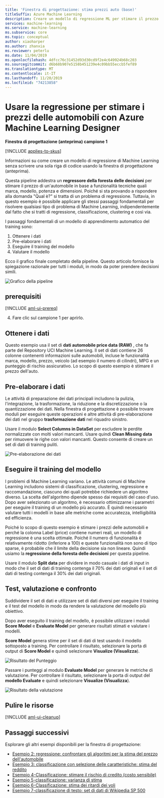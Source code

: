 ```yaml
---
title: 'Finestra di progettazione: stima prezzi auto (base)'
titleSuffix: Azure Machine Learning
description: Creare un modello di regressione ML per stimare il prezzo di un'automobile senza scrivere una singola riga di codice con Azure Machine Learning Designer.
services: machine-learning
ms.service: machine-learning
ms.subservice: core
ms.topic: conceptual
author: xiaoharper
ms.author: zhanxia
ms.reviewer: peterlu
ms.date: 11/04/2019
ms.openlocfilehash: 4dfcc76c31452d93d30cd9f2e4c649924b68c203
ms.sourcegitcommit: d6b68b907e5158b451239e4c09bb55eccb5fef89
ms.translationtype: MT
ms.contentlocale: it-IT
ms.lasthandoff: 11/20/2019
ms.locfileid: "74213858"
---
```

# <a name="use-regression-to-predict-car-prices-with-azure-machine-learning-designer"></a>Usare la regressione per stimare i prezzi delle automobili con Azure Machine Learning Designer

**Finestra di progettazione (anteprima) campione 1**

[!INCLUDE [applies-to-skus](../../../includes/aml-applies-to-enterprise-sku.md)]

Informazioni su come creare un modello di regressione di Machine Learning senza scrivere una sola riga di codice usando la finestra di progettazione (anteprima).

Questa pipeline addestra un **regressore della foresta delle decisioni** per stimare il prezzo di un'automobile in base a funzionalità tecniche quali marca, modello, potenza e dimensioni. Poiché si sta provando a rispondere alla domanda "Qual è?" si tratta di un problema di regressione. Tuttavia, in questo esempio è possibile applicare gli stessi passaggi fondamentali per risolvere qualsiasi tipo di problema di Machine Learning, indipendentemente dal fatto che si tratti di regressione, classificazione, clustering e così via.

I passaggi fondamentali di un modello di apprendimento automatico del training sono:

1. Ottenere i dati
1. Pre-elaborare i dati
1. Eseguire il training del modello
1. Valutare il modello

Ecco il grafico finale completato della pipeline. Questo articolo fornisce la spiegazione razionale per tutti i moduli, in modo da poter prendere decisioni simili.

![Grafico della pipeline](media/how-to-designer-sample-regression-predict-automobile-price-basic/overall-graph.png)

## <a name="prerequisites"></a>prerequisiti

[!INCLUDE [aml-ui-prereq](../../../includes/aml-ui-prereq.md)]

4. Fare clic sul campione 1 per aprirlo.


## <a name="get-the-data"></a>Ottenere i dati

Questo esempio usa il set di **dati automobile price data (RAW)** , che fa parte del Repository UCI Machine Learning. Il set di dati contiene 26 colonne contenenti informazioni sulle automobili, incluse le funzionalità marca, modello, prezzo, veicolo (ad esempio il numero di cilindri), MPG e un punteggio di rischio assicurativo. Lo scopo di questo esempio è stimare il prezzo dell'auto.

## <a name="pre-process-the-data"></a>Pre-elaborare i dati

Le attività di preparazione dei dati principali includono la pulizia, l'integrazione, la trasformazione, la riduzione e la discretizzazione o la quantizzazione dei dati. Nella finestra di progettazione è possibile trovare moduli per eseguire queste operazioni e altre attività di pre-elaborazione dei dati nel gruppo **trasformazione dati** nel riquadro sinistro.

Usare il modulo **Select Columns in DataSet** per escludere le perdite normalizzate con molti valori mancanti. Usare quindi **Clean Missing data** per rimuovere le righe con valori mancanti. Questo consente di creare un set di dati di training puliti.

![Pre-elaborazione dei dati](./media/how-to-designer-sample-regression-predict-automobile-price-basic/data-processing.png)

## <a name="train-the-model"></a>Eseguire il training del modello

I problemi di Machine Learning variano. Le attività comuni di Machine Learning includono sistemi di classificazione, clustering, regressione e raccomandazione, ciascuno dei quali potrebbe richiedere un algoritmo diverso. La scelta dell'algoritmo dipende spesso dai requisiti del caso d'uso. Dopo aver selezionato un algoritmo, è necessario ottimizzarne i parametri per eseguire il training di un modello più accurato. È quindi necessario valutare tutti i modelli in base alle metriche come accuratezza, intelligibilità ed efficienza.

Poiché lo scopo di questo esempio è stimare i prezzi delle automobili e perché la colonna Label (price) contiene numeri reali, un modello di regressione è una scelta ottimale. Poiché il numero di funzionalità è relativamente ridotto (inferiore a 100) e queste funzionalità non sono di tipo sparse, è probabile che il limite della decisione sia non lineare. Quindi usiamo la **regressione della foresta delle decisioni** per questa pipeline.

Usare il modulo **Split data** per dividere in modo casuale i dati di input in modo che il set di dati di training contenga il 70% dei dati originali e il set di dati di testing contenga il 30% dei dati originali.

## <a name="test-evaluate-and-compare"></a>Test, valutazione e confronto

Suddividere il set di dati e utilizzare set di dati diversi per eseguire il training e il test del modello in modo da rendere la valutazione del modello più obiettivo.

Dopo aver eseguito il training del modello, è possibile utilizzare i moduli **Score Model** e **Evaluate Model** per generare risultati stimati e valutare i modelli.

**Score Model** genera stime per il set di dati di test usando il modello sottoposto a training. Per controllare il risultato, selezionare la porta di output di **Score Model** e quindi selezionare **Visualize (Visualizza**).

![Risultato del Punteggio](./media/how-to-designer-sample-regression-predict-automobile-price-basic/score-result.png)

Passare i punteggi al modulo **Evaluate Model** per generare le metriche di valutazione. Per controllare il risultato, selezionare la porta di output del **modello Evaluate** e quindi selezionare **Visualize (Visualizza**).

![Risultato della valutazione](./media/how-to-designer-sample-regression-predict-automobile-price-basic/evaluate-result.png)

## <a name="clean-up-resources"></a>Pulire le risorse

[!INCLUDE [aml-ui-cleanup](../../../includes/aml-ui-cleanup.md)]

## <a name="next-steps"></a>Passaggi successivi

Esplorare gli altri esempi disponibili per la finestra di progettazione:

- [Esempio 2: regressione: confrontare gli algoritmi per la stima del prezzo dell'automobile](how-to-designer-sample-regression-automobile-price-compare-algorithms.md)
- [Esempio 3: classificazione con selezione delle caratteristiche: stima del reddito](how-to-designer-sample-classification-predict-income.md)
- [Esempio 4-Classificazione: stimare il rischio di credito (costo sensibile)](how-to-designer-sample-classification-credit-risk-cost-sensitive.md)
- [Esempio 5-classificazione: varianza di stima](how-to-designer-sample-classification-churn.md)
- [Esempio 6-Classificazione: stima dei ritardi dei voli](how-to-designer-sample-classification-flight-delay.md)
- [Esempio 7-classificazione di testo: set di dati di Wikipedia SP 500](how-to-designer-sample-text-classification.md)